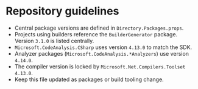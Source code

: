 # Repository guidelines

- Central package versions are defined in `Directory.Packages.props`.
- Projects using builders reference the `BuilderGenerator` package. Version `3.1.0` is listed centrally.
- `Microsoft.CodeAnalysis.CSharp` uses version `4.13.0` to match the SDK.
- Analyzer packages (`Microsoft.CodeAnalysis.*Analyzers`) use version `4.14.0`.
- The compiler version is locked by `Microsoft.Net.Compilers.Toolset` `4.13.0`.
- Keep this file updated as packages or build tooling change.
